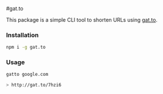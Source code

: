 #gat.to

This package is a simple CLI tool to shorten URLs using [gat.to](https://gat.to).

### Installation

```bash
npm i -g gat.to
```

### Usage

```bash
gatto google.com

> http://gat.to/7hzi6
```